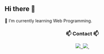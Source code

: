 ## Hi there 👋
🌱 I’m currently learning Web Programming.

<h3 align="center">📫 Contact 📫</h3>
<div align="center">
  <a href="https://eugene663.tistory.com/">
    <img src="https://img.shields.io/badge/Velog-1EBC8F?style=for-the-badge&logo=tistory&logoColor=white" />&nbsp
  </a>
  <a href="mailto:eugene663@naver.com">
    <img
      src="https://img.shields.io/badge/oka1313@gmail.com-D14836?style=for-the-badge&logo=mailboxdotorg&logoColor=white"/>&nbsp
  </a>
</div>
<!--
**eugene663/eugene663** is a ✨ _special_ ✨ repository because its `README.md` (this file) appears on your GitHub profile.

Here are some ideas to get you started:

- 🔭 I’m currently working on ...
- 🌱 I’m currently learning ...
- 👯 I’m looking to collaborate on ...
- 🤔 I’m looking for help with ...
- 💬 Ask me about ...
- 📫 How to reach me: ...
- 😄 Pronouns: ...
- ⚡ Fun fact: ...
-->
